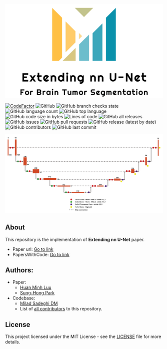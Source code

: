 ![](data/logo.png)

[![CodeFactor](https://www.codefactor.io/repository/github/everlookneversee/extending_nn_u_net/badge)](https://www.codefactor.io/repository/github/everlookneversee/extending_nn_u_net)
![GitHub](https://img.shields.io/github/license/EverLookNeverSee/extending_nn_u_net)
![GitHub branch checks state](https://img.shields.io/github/checks-status/EverLookNeverSee/extending_nn_u_net/main)
![GitHub language count](https://img.shields.io/github/languages/count/EverLookNeverSee/extending_nn_u_net)
![GitHub top language](https://img.shields.io/github/languages/top/EverLookNeverSee/extending_nn_u_net)
![GitHub code size in bytes](https://img.shields.io/github/languages/code-size/EverLookNeverSee/extending_nn_u_net)
![Lines of code](https://img.shields.io/tokei/lines/github/EverLookNeverSee/extending_nn_u_net)
![GitHub all releases](https://img.shields.io/github/downloads/EverLookNeverSee/extending_nn_u_net/total)
![GitHub issues](https://img.shields.io/github/issues-raw/EverLookNeverSee/extending_nn_u_net)
![GitHub pull requests](https://img.shields.io/github/issues-pr-raw/EverLookNeverSee/extending_nn_u_net)
![GitHub release (latest by date)](https://img.shields.io/github/v/release/EverLookNeverSee/extending_nn_u_net)
![GitHub contributors](https://img.shields.io/github/contributors/EverLookNeverSee/extending_nn_u_net)
![GitHub last commit](https://img.shields.io/github/last-commit/EverLookNeverSee/extending_nn_u_net)

![](data/Diagram.png)

## About
This repository is the implementation of **Extending nn U-Net** paper.
* Paper url: [Go to link](https://arxiv.org/abs/2112.04653v1)
* PapersWithCode: [Go to link](https://paperswithcode.com/paper/extending-nn-unet-for-brain-tumor)


## Authors:
* Paper:
    * [Huan Minh Luu](mailto:luuminhhuan@kaist.ac.kr)
    * [Sung-Hong Park](mailto:sunghongpark@kaist.ac.kr)
* Codebase:
    * [Milad Sadeghi DM](https://elns.ir)
    * List of [all contributors](https://github.com/EverLookNeverSee/Extending_nn_U_Net/graphs/contributors) to this repository.


## License
This project licensed under the MIT License - see the [LICENSE](LICENSE) file for more details.
